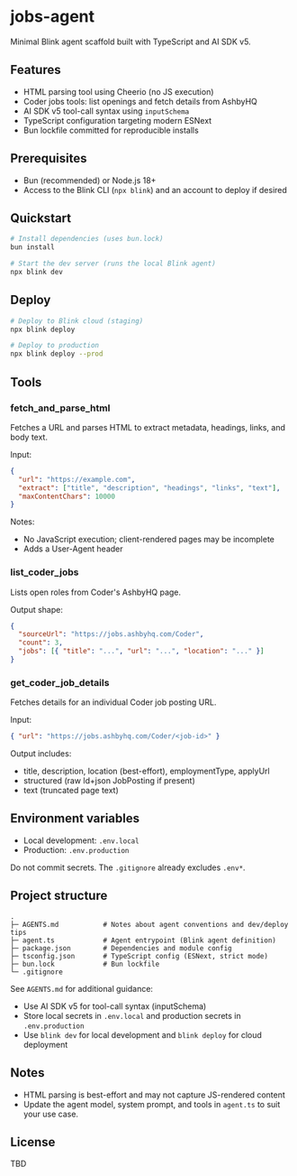 # jobs-agent

Minimal Blink agent scaffold built with TypeScript and AI SDK v5.

## Features

- HTML parsing tool using Cheerio (no JS execution)
- Coder jobs tools: list openings and fetch details from AshbyHQ
- AI SDK v5 tool-call syntax using `inputSchema`
- TypeScript configuration targeting modern ESNext
- Bun lockfile committed for reproducible installs

## Prerequisites

- Bun (recommended) or Node.js 18+
- Access to the Blink CLI (`npx blink`) and an account to deploy if desired

## Quickstart

```bash
# Install dependencies (uses bun.lock)
bun install

# Start the dev server (runs the local Blink agent)
npx blink dev
```

## Deploy

```bash
# Deploy to Blink cloud (staging)
npx blink deploy

# Deploy to production
npx blink deploy --prod
```

## Tools

### fetch_and_parse_html

Fetches a URL and parses HTML to extract metadata, headings, links, and body text.

Input:

```json
{
  "url": "https://example.com",
  "extract": ["title", "description", "headings", "links", "text"],
  "maxContentChars": 10000
}
```

Notes:

- No JavaScript execution; client-rendered pages may be incomplete
- Adds a User-Agent header

### list_coder_jobs

Lists open roles from Coder's AshbyHQ page.

Output shape:

```json
{
  "sourceUrl": "https://jobs.ashbyhq.com/Coder",
  "count": 3,
  "jobs": [{ "title": "...", "url": "...", "location": "..." }]
}
```

### get_coder_job_details

Fetches details for an individual Coder job posting URL.

Input:

```json
{ "url": "https://jobs.ashbyhq.com/Coder/<job-id>" }
```

Output includes:

- title, description, location (best-effort), employmentType, applyUrl
- structured (raw ld+json JobPosting if present)
- text (truncated page text)

## Environment variables

- Local development: `.env.local`
- Production: `.env.production`

Do not commit secrets. The `.gitignore` already excludes `.env*`.

## Project structure

```
.
├─ AGENTS.md           # Notes about agent conventions and dev/deploy tips
├─ agent.ts            # Agent entrypoint (Blink agent definition)
├─ package.json        # Dependencies and module config
├─ tsconfig.json       # TypeScript config (ESNext, strict mode)
├─ bun.lock            # Bun lockfile
└─ .gitignore
```

See `AGENTS.md` for additional guidance:

- Use AI SDK v5 for tool-call syntax (inputSchema)
- Store local secrets in `.env.local` and production secrets in `.env.production`
- Use `blink dev` for local development and `blink deploy` for cloud deployment

## Notes

- HTML parsing is best-effort and may not capture JS-rendered content
- Update the agent model, system prompt, and tools in `agent.ts` to suit your use case.

## License

TBD
